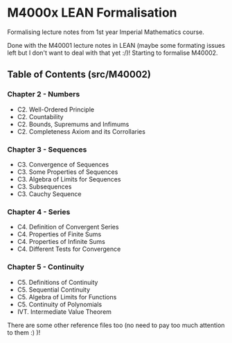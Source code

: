 # M4000x LEAN Formalisation

Formalising lecture notes from 1st year Imperial Mathematics course.

Done with the M40001 lecture notes in LEAN (maybe some formating issues left but I don't want to deal with that yet :/)!
Starting to formalise M40002.

## Table of Contents (src/M40002)

### Chapter 2 - Numbers
* C2. Well-Ordered Principle 
* C2. Countability
* C2. Bounds, Supremums and Infimums
* C2. Completeness Axiom and its Corrollaries
  
### Chapter 3 - Sequences
* C3. Convergence of Sequences
* C3. Some Properties of Sequences
* C3. Algebra of Limits for Sequences
* C3. Subsequences
* C3. Cauchy Sequence
  
### Chapter 4 - Series
* C4. Definition of Convergent Series
* C4. Properties of Finite Sums
* C4. Properties of Infinite Sums
* C4. Different Tests for Convergence
  
### Chapter 5 - Continuity
* C5. Definitions of Continuity
* C5. Sequential Continuity
* C5. Algebra of Limits for Functions
* C5. Continuity of Polynomials
* IVT. Intermediate Value Theorem

There are some other reference files too (no need to pay too much attention to them :) )!
